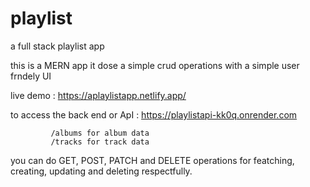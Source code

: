# playlist
a full stack playlist app

this is a MERN app it dose a simple crud operations with a simple user frndely UI 

live demo : https://aplaylistapp.netlify.app/

to access the back end or ApI : https://playlistapi-kk0q.onrender.com

             /albums for album data
             /tracks for track data
             
you can do GET, POST, PATCH and DELETE operations for featching, creating, updating and deleting respectfully.
